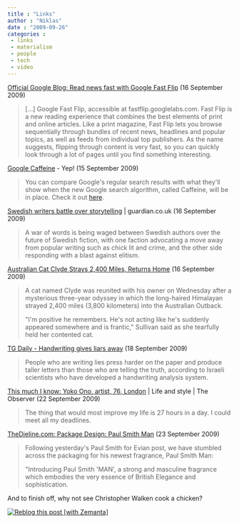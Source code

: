 ```yaml
---
title : "Links"
author : "Niklas"
date : "2009-09-26"
categories : 
 - links
 - materialism
 - people
 - tech
 - video
---
```


[Official Google Blog: Read news fast with Google Fast Flip](http://googleblog.blogspot.com/2009/09/read-news-fast-with-google-fast-flip.html) (16 September 2009)

> \[...\] Google Fast Flip, accessible at fastflip.googlelabs.com. Fast Flip is a new reading experience that combines the best elements of print and online articles. Like a print magazine, Fast Flip lets you browse sequentially through bundles of recent news, headlines and popular topics, as well as feeds from individual top publishers. As the name suggests, flipping through content is very fast, so you can quickly look through a lot of pages until you find something interesting.

[Google Caffeine](http://mashable.com/2009/08/10/google-caffeine/) - Yep! (15 September 2009)

> You can compare Google's regular search results with what they'll show when the new Google search algorithm, called Caffeine, will be in place. Check it out [here](http://comparegoogle.com).

[Swedish writers battle over storytelling](http://www.guardian.co.uk/books/2009/sep/15/swedish-authors-storytelling-manifesto) | guardian.co.uk (16 September 2009)

> A war of words is being waged between Swedish authors over the future of Swedish fiction, with one faction advocating a move away from popular writing such as chick lit and crime, and the other side responding with a blast against elitism.

[Australian Cat Clyde Strays 2,400 Miles, Returns Home](http://www.huffingtonpost.com/2009/09/16/australian-cat-clyde-stra_n_288315.html) (16 September 2009)

> A cat named Clyde was reunited with his owner on Wednesday after a mysterious three-year odyssey in which the long-haired Himalayan strayed 2,400 miles (3,800 kilometers) into the Australian Outback.
> 
> "I'm positive he remembers. He's not acting like he's suddenly appeared somewhere and is frantic," Sullivan said as she tearfully held her contented cat.

[TG Daily - Handwriting gives liars away](http://www.tgdaily.com/content/view/44020/181/) (18 September 2009)

> People who are writing lies press harder on the paper and produce taller letters than those who are telling the truth, according to Israeli scientists who have developed a handwriting analysis system.

[This much I know: Yoko Ono, artist, 76, London](http://www.guardian.co.uk/lifeandstyle/2009/sep/20/yoko-ono-this-much-know) | Life and style | The Observer (22 September 2009)

> The thing that would most improve my life is 27 hours in a day. I could meet all my deadlines.

[TheDieline.com: Package Design: Paul Smith Man](http://www.thedieline.com/blog/2009/09/paul-smith-man.html) (23 September 2009)

> Following yesterday's Paul Smith for Evian post, we have stumbled across the packaging for his newest fragrance, Paul Smith Man:
> 
> "Introducing Paul Smith 'MAN', a strong and masculine fragrance which embodies the very essence of British Elegance and sophistication.

And to finish off, why not see Christopher Walken cook a chicken?

[![Reblog this post [with Zemanta]](http://img.zemanta.com/reblog_e.png?x-id=7078666b-95e1-4679-8b57-ca7fccb1ff52)](http://reblog.zemanta.com/zemified/7078666b-95e1-4679-8b57-ca7fccb1ff52/ "Reblog this post [with Zemanta]")
